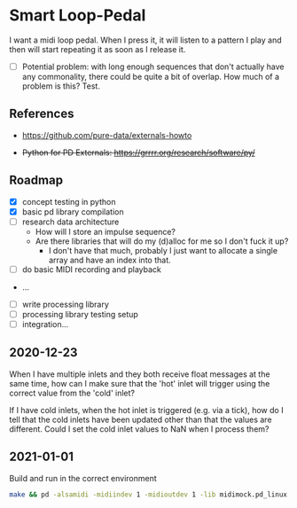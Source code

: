 # Smart Loop-Pedal

I want a midi loop pedal. When I press it, it will listen to a pattern I play and then will start repeating it as soon as I release it.

- [ ] Potential problem: with long enough sequences that don't actually have any commonality, there could be quite a bit of overlap. How much of a problem is this? Test.

## References

- https://github.com/pure-data/externals-howto

- ~~Python for PD Externals: https://grrrr.org/research/software/py/~~

## Roadmap

- [x] concept testing in python
- [x] basic pd library compilation
- [ ] research data architecture
  - How will I store an impulse sequence?
  - Are there libraries that will do my (d)alloc for me so I don't fuck it up?
    - I don't have that much, probably I just want to allocate a single array and have an index into that.
- [ ] do basic MIDI recording and playback
- ...
- [ ] write processing library
- [ ] processing library testing setup
- [ ] integration...

## 2020-12-23

When I have multiple inlets and they both receive float messages at the same time, how can I make sure that the 'hot' inlet will trigger using the correct value from the 'cold' inlet?

If I have cold inlets, when the hot inlet is triggered (e.g. via a tick), how do I tell that the cold inlets have been updated other than that the values are different.
  Could I set the cold inlet values to NaN when I process them?

## 2021-01-01

Build and run in the correct environment

```bash
make && pd -alsamidi -midiindev 1 -midioutdev 1 -lib midimock.pd_linux mockingbird-test.pd
```
